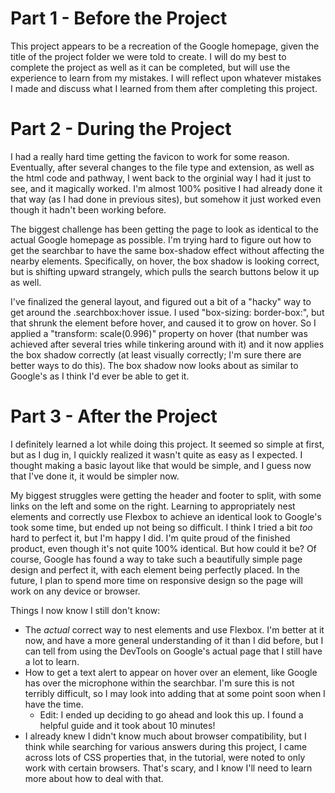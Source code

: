 # Part 1 - Before the Project

This project appears to be a recreation of the Google homepage, given the title of the project folder we were told to create. I will do my best to complete the project as well as it can be completed, but will use the experience to learn from my mistakes. I will reflect upon whatever mistakes I made and discuss what I learned from them after completing this project.

# Part 2 - During the Project

I had a really hard time getting the favicon to work for some reason. Eventually, after several changes to the file type and extension, as well as the html code and pathway, I went back to the orginial way I had it just to see, and it magically worked. I'm almost 100% positive I had already done it that way (as I had done in previous sites), but somehow it just worked even though it hadn't been working before.

The biggest challenge has been getting the page to look as identical to the actual Google homepage as possible. I'm trying hard to figure out how to get the searchbar to have the same box-shadow effect without affecting the nearby elements. Specifically, on hover, the box shadow is looking correct, but is shifting upward strangely, which pulls the search buttons below it up as well.

I've finalized the general layout, and figured out a bit of a "hacky" way to get around the .searchbox:hover issue. I used "box-sizing: border-box:", but that shrunk the element before hover, and caused it to grow on hover. So I applied a "transform: scale(0.996)" property on hover (that number was achieved after several tries while tinkering around with it) and it now applies the box shadow correctly (at least visually correctly; I'm sure there are better ways to do this). The box shadow now looks about as similar to Google's as I think I'd ever be able to get it.

# Part 3 - After the Project

I definitely learned a lot while doing this project. It seemed so simple at first, but as I dug in, I quickly realized it wasn't quite as easy as I expected. I thought making a basic layout like that would be simple, and I guess now that I've done it, it would be simpler now. 

My biggest struggles were getting the header and footer to split, with some links on the left and some on the right. Learning to appropriately nest elements and correctly use Flexbox to achieve an identical look to Google's took some time, but ended up not being so difficult. I think I tried a bit *too* hard to perfect it, but I'm happy I did. I'm quite proud of the finished product, even though it's not quite 100% identical. But how could it be? Of course, Google has found a way to take such a beautifully simple page design and perfect it, with each element being perfectly placed. In the future, I plan to spend more time on responsive design so the page will work on any device or browser.

Things I now know I still don't know:

- The *actual* correct way to nest elements and use Flexbox. I'm better at it now, and have a more general understanding of it than I did before, but I can tell from using the DevTools on Google's actual page that I still have a lot to learn.
- How to get a text alert to appear on hover over an element, like Google has over the microphone within the searchbar. I'm sure this is not terribly difficult, so I may look into adding that at some point soon when I have the time.
    - Edit: I ended up deciding to go ahead and look this up. I found a helpful guide and it took about 10 minutes!
- I already knew I didn't know much about browser compatibility, but I think while searching for various answers during this project, I came across lots of CSS properties that, in the tutorial, were noted to only work with certain browsers. That's scary, and I know I'll need to learn more about how to deal with that.